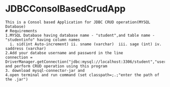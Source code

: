 # JDBCConsolBasedCrudApp
    This is a Consol based Application for JDBC CRUD operation(MYSQL Database)
	# Requirements
	1.MYSQL Database having database name - "student",and table name - "studentinfo" having column names
	  i. sid(int Auto-increment) ii. sname (varchar)  iii. sage (int) iv. saddress (varchar)
	2.Add your databse username and password in the line  
	connection = DriverManager.getConnection("jdbc:mysql://localhost:3306/student","username","password");
	and perform CRUD operation using this program 
	3. download mysql-connector-jar and
	4.open terminal and run command (set classpath=;.;"enter the path of the .jar")
